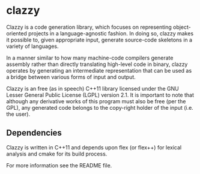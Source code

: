 clazzy
======

Clazzy is a code generation library, which focuses on representing
object-oriented projects in a language-agnostic fashion.  In doing so, clazzy
makes it possible to, given appropriate input, generate source-code skeletons
in a variety of languages.

In a manner similar to how many machine-code compilers generate assembly rather
than directly translating high-level code in binary, clazzy operates by
generating an intermediate representation that can be used as a bridge between
various forms of input and output.

Clazzy is an free (as in speech) C++11 library licensed under the GNU 
Lesser General Public License (LGPL) version 2.1.  It is important to note that
although any derivative works of this program must also be free (per the GPL),
any generated code belongs to the copy-right holder of the input (i.e.
the user).

Dependencies
------------
Clazzy is written in C++11 and depends upon flex (or flex++) for lexical
analysis and cmake for its build process.

For more information see the README file.

